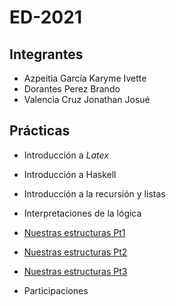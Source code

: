 # ED-2021
## Integrantes
- Azpeitia García Karyme Ivette
- Dorantes Perez Brando 
- Valencia Cruz Jonathan Josué

## Prácticas

- Introducción a *Latex*
- Introducción a Haskell
- Introducción a la recursión y listas
- Interpretaciones de la lógica

- [Nuestras estructuras Pt1](https://github.com/Kary-AG/ED-2021/tree/main/P05) 

- [Nuestras estructuras Pt2](https://github.com/Kary-AG/ED-2021/tree/main/P06)

- [Nuestras estructuras Pt3](https://github.com/Kary-AG/ED-2021/tree/main/P07)

- Participaciones
